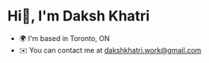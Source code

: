 <h1>Hi👋, I'm Daksh Khatri</h1> 

* 🌍  I'm based in Toronto, ON
* ✉️  You can contact me at [dakshkhatri.work@gmail.com](mailto:dakshkhatri.work@gmail.com)


